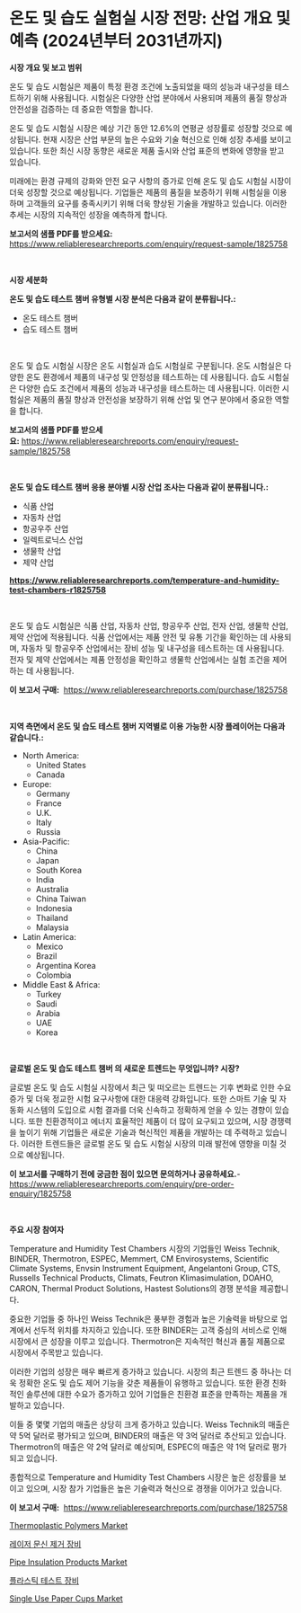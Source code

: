 <p><h1>온도 및 습도 실험실 시장 전망: 산업 개요 및 예측 (2024년부터 2031년까지)</h1></p><p><strong>시장 개요 및 보고 범위</strong></p>
<p><p>온도 및 습도 시험실은 제품이 특정 환경 조건에 노출되었을 때의 성능과 내구성을 테스트하기 위해 사용됩니다. 시험실은 다양한 산업 분야에서 사용되며 제품의 품질 향상과 안전성을 검증하는 데 중요한 역할을 합니다. </p><p>온도 및 습도 시험실 시장은 예상 기간 동안 12.6%의 연평균 성장률로 성장할 것으로 예상됩니다. 현재 시장은 산업 부문의 높은 수요와 기술 혁신으로 인해 성장 추세를 보이고 있습니다. 또한 최신 시장 동향은 새로운 제품 출시와 산업 표준의 변화에 영향을 받고 있습니다. </p><p>미래에는 환경 규제의 강화와 안전 요구 사항의 증가로 인해 온도 및 습도 시험실 시장이 더욱 성장할 것으로 예상됩니다. 기업들은 제품의 품질을 보증하기 위해 시험실을 이용하며 고객들의 요구를 충족시키기 위해 더욱 향상된 기술을 개발하고 있습니다. 이러한 추세는 시장의 지속적인 성장을 예측하게 합니다.</p></p>
<p><strong>보고서의 샘플 PDF를 받으세요:</strong> <a href="https://www.reliableresearchreports.com/enquiry/request-sample/1825758">https://www.reliableresearchreports.com/enquiry/request-sample/1825758</a></p>
<p>&nbsp;</p>
<p><strong>시장 세분화</strong></p>
<p><strong>온도 및 습도 테스트 챔버 유형별 시장 분석은 다음과 같이 분류됩니다.:</strong></p>
<p><ul><li>온도 테스트 챔버</li><li>습도 테스트 챔버</li></ul></p>
<p>&nbsp;</p>
<p><p>온도 및 습도 시험실 시장은 온도 시험실과 습도 시험실로 구분됩니다. 온도 시험실은 다양한 온도 환경에서 제품의 내구성 및 안정성을 테스트하는 데 사용됩니다. 습도 시험실은 다양한 습도 조건에서 제품의 성능과 내구성을 테스트하는 데 사용됩니다. 이러한 시험실은 제품의 품질 향상과 안전성을 보장하기 위해 산업 및 연구 분야에서 중요한 역할을 합니다.</p></p>
<p><strong>보고서의 샘플 PDF를 받으세요:</strong>&nbsp;<a href="https://www.reliableresearchreports.com/enquiry/request-sample/1825758">https://www.reliableresearchreports.com/enquiry/request-sample/1825758</a></p>
<p>&nbsp;</p>
<p><strong> 온도 및 습도 테스트 챔버 응용 분야별 시장 산업 조사는 다음과 같이 분류됩니다.:</strong></p>
<p><ul><li>식품 산업</li><li>자동차 산업</li><li>항공우주 산업</li><li>일렉트로닉스 산업</li><li>생물학 산업</li><li>제약 산업</li></ul></p>
<p><strong><a href="https://www.reliableresearchreports.com/temperature-and-humidity-test-chambers-r1825758">https://www.reliableresearchreports.com/temperature-and-humidity-test-chambers-r1825758</a></strong></p>
<p>&nbsp;</p>
<p><p>온도 및 습도 시험실은 식품 산업, 자동차 산업, 항공우주 산업, 전자 산업, 생물학 산업, 제약 산업에 적용됩니다. 식품 산업에서는 제품 안전 및 유통 기간을 확인하는 데 사용되며, 자동차 및 항공우주 산업에서는 장비 성능 및 내구성을 테스트하는 데 사용됩니다. 전자 및 제약 산업에서는 제품 안정성을 확인하고 생물학 산업에서는 실험 조건을 제어하는 데 사용됩니다.</p></p>
<p><strong>이 보고서 구매:</strong>&nbsp; <a href="https://www.reliableresearchreports.com/purchase/1825758">https://www.reliableresearchreports.com/purchase/1825758</a></p>
<p>&nbsp;</p>
<p><strong>지역 측면에서 온도 및 습도 테스트 챔버 지역별로 이용 가능한 시장 플레이어는 다음과 같습니다.:</strong></p>
<p><ul>
    <li>
        North America:
        <ul>
            <li>United States</li>
            <li>Canada</li>
        </ul>
    </li>
    <li>
        Europe:
        <ul>
            <li>Germany</li>
            <li>France</li>
            <li>U.K.</li>
            <li>Italy</li>
            <li>Russia</li>
        </ul>
    </li>
    <li>
        Asia-Pacific:
        <ul>
            <li>China</li>
            <li>Japan</li>
            <li>South Korea</li>
            <li>India</li>
            <li>Australia</li>
            <li>China Taiwan</li>
            <li>Indonesia</li>
            <li>Thailand</li>
            <li>Malaysia</li>
        </ul>
    </li>
    <li>
        Latin America:
        <ul>
            <li>Mexico</li>
            <li>Brazil</li>
            <li>Argentina Korea</li>
            <li>Colombia</li>
        </ul>
    </li>
    <li>
        Middle East & Africa:
        <ul>
            <li>Turkey</li>
            <li>Saudi</li>
            <li>Arabia</li>
            <li>UAE</li>
            <li>Korea</li>
        </ul>
    </li>
    </ul></p>
<p>&nbsp;</p>
<p><strong>글로벌 온도 및 습도 테스트 챔버 의 새로운 트렌드는 무엇입니까? 시장?</strong></p>
<p><p>글로벌 온도 및 습도 시험실 시장에서 최근 및 떠오르는 트렌드는 기후 변화로 인한 수요 증가 및 더욱 정교한 시험 요구사항에 대한 대응력 강화입니다. 또한 스마트 기술 및 자동화 시스템의 도입으로 시험 결과를 더욱 신속하고 정확하게 얻을 수 있는 경향이 있습니다. 또한 친환경적이고 에너지 효율적인 제품이 더 많이 요구되고 있으며, 시장 경쟁력을 높이기 위해 기업들은 새로운 기술과 혁신적인 제품을 개발하는 데 주력하고 있습니다. 이러한 트렌드들은 글로벌 온도 및 습도 시험실 시장의 미래 발전에 영향을 미칠 것으로 예상됩니다.</p></p>
<p><strong>이 보고서를 구매하기 전에 궁금한 점이 있으면 문의하거나 공유하세요.</strong>- <a href="https://www.reliableresearchreports.com/enquiry/pre-order-enquiry/1825758">https://www.reliableresearchreports.com/enquiry/pre-order-enquiry/1825758</a></p>
<p>&nbsp;</p>
<p><strong>주요 시장 참여자</strong></p>
<p><p>Temperature and Humidity Test Chambers 시장의 기업들인 Weiss Technik, BINDER, Thermotron, ESPEC, Memmert, CM Envirosystems, Scientific Climate Systems, Envsin Instrument Equipment, Angelantoni Group, CTS, Russells Technical Products, Climats, Feutron Klimasimulation, DOAHO, CARON, Thermal Product Solutions, Hastest Solutions의 경쟁 분석을 제공합니다. </p><p>중요한 기업들 중 하나인 Weiss Technik은 풍부한 경험과 높은 기술력을 바탕으로 업계에서 선두적 위치를 차지하고 있습니다. 또한 BINDER는 고객 중심의 서비스로 인해 시장에서 큰 성장을 이루고 있습니다. Thermotron은 지속적인 혁신과 품질 제품으로 시장에서 주목받고 있습니다.</p><p>이러한 기업의 성장은 매우 빠르게 증가하고 있습니다. 시장의 최근 트렌드 중 하나는 더욱 정확한 온도 및 습도 제어 기능을 갖춘 제품들이 유행하고 있습니다. 또한 환경 친화적인 솔루션에 대한 수요가 증가하고 있어 기업들은 친환경 표준을 만족하는 제품을 개발하고 있습니다.</p><p>이들 중 몇몇 기업의 매출은 상당히 크게 증가하고 있습니다. Weiss Technik의 매출은 약 5억 달러로 평가되고 있으며, BINDER의 매출은 약 3억 달러로 추산되고 있습니다. Thermotron의 매출은 약 2억 달러로 예상되며, ESPEC의 매출은 약 1억 달러로 평가되고 있습니다.</p><p>종합적으로 Temperature and Humidity Test Chambers 시장은 높은 성장률을 보이고 있으며, 시장 참가 기업들은 높은 기술력과 혁신으로 경쟁을 이어가고 있습니다.</p></p>
<p><strong>이 보고서 구매:</strong>&nbsp;&nbsp;<a href="https://www.reliableresearchreports.com/purchase/1825758">https://www.reliableresearchreports.com/purchase/1825758</a></p>
<p><p><a href="https://issuu.com/reportprime-2/docs/thermoplastic-polymers-market-size-2030.pptx">Thermoplastic Polymers Market</a></p><p><a href="https://github.com/sougarounis/Market-Research-Report-List-3/blob/main/434237531720.md">레이저 문신 제거 장비</a></p><p><a href="https://issuu.com/reportprime-2/docs/pipe-insulation-products-market-size-2030.pptx">Pipe Insulation Products Market</a></p><p><a href="https://github.com/Howaoole34545/Market-Research-Report-List-1/blob/main/897752531721.md">플라스틱 테스트 장비</a></p><p><a href="https://www.linkedin.com/pulse/analyzing-single-use-paper-cups-market-global-industry-hk5nf?trackingId=I9jqrb9wvkt9vhaPj3N%2FnA%3D%3D">Single Use Paper Cups Market</a></p></p>